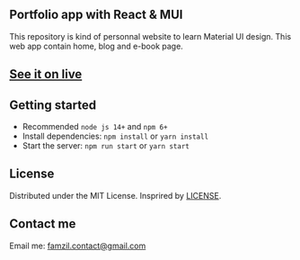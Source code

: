 ## Portfolio app with React & MUI
  This repository is kind of personnal website to learn Material UI design. 
  This web app contain home, blog and e-book page.
 
## [See it on live](https://learning-mui.vercel.app/home) 

## Getting started

- Recommended `node js 14+` and `npm 6+`
- Install dependencies: `npm install` or `yarn install`
- Start the server: `npm run start` or `yarn start`

## License

Distributed under the MIT License.
Insprired by [LICENSE](https://github.com/minimal-ui-kit/minimal.free/blob/main/LICENSE.md).

## Contact me

Email me: famzil.contact@gmail.com
